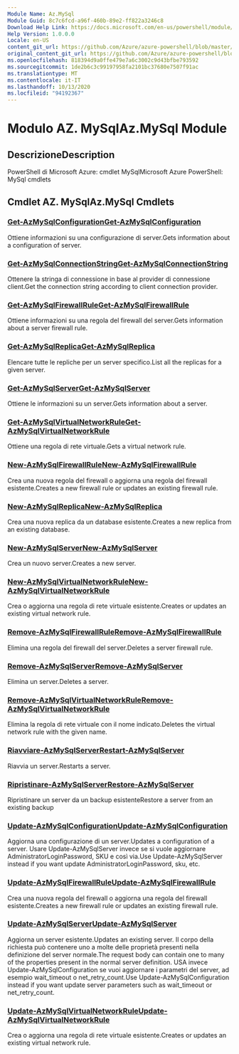 ```yaml
---
Module Name: Az.MySql
Module Guid: 8c7c6fcd-a96f-460b-89e2-ff822a3246c8
Download Help Link: https://docs.microsoft.com/en-us/powershell/module/az.mysql
Help Version: 1.0.0.0
Locale: en-US
content_git_url: https://github.com/Azure/azure-powershell/blob/master/src/MySql/help/Az.MySql.md
original_content_git_url: https://github.com/Azure/azure-powershell/blob/master/src/MySql/help/Az.MySql.md
ms.openlocfilehash: 818394d9a0ffe479e7a6c3002c9d43bfbe793592
ms.sourcegitcommit: 1de2b6c3c99197958fa2101bc37680e7507f91ac
ms.translationtype: MT
ms.contentlocale: it-IT
ms.lasthandoff: 10/13/2020
ms.locfileid: "94192367"
---
```

# <span data-ttu-id="ad614-101">Modulo AZ. MySql</span><span class="sxs-lookup"><span data-stu-id="ad614-101">Az.MySql Module</span></span>
## <span data-ttu-id="ad614-102">Descrizione</span><span class="sxs-lookup"><span data-stu-id="ad614-102">Description</span></span>
<span data-ttu-id="ad614-103">PowerShell di Microsoft Azure: cmdlet MySql</span><span class="sxs-lookup"><span data-stu-id="ad614-103">Microsoft Azure PowerShell: MySql cmdlets</span></span>

## <span data-ttu-id="ad614-104">Cmdlet AZ. MySql</span><span class="sxs-lookup"><span data-stu-id="ad614-104">Az.MySql Cmdlets</span></span>
### [<span data-ttu-id="ad614-105">Get-AzMySqlConfiguration</span><span class="sxs-lookup"><span data-stu-id="ad614-105">Get-AzMySqlConfiguration</span></span>](Get-AzMySqlConfiguration.md)
<span data-ttu-id="ad614-106">Ottiene informazioni su una configurazione di server.</span><span class="sxs-lookup"><span data-stu-id="ad614-106">Gets information about a configuration of server.</span></span>

### [<span data-ttu-id="ad614-107">Get-AzMySqlConnectionString</span><span class="sxs-lookup"><span data-stu-id="ad614-107">Get-AzMySqlConnectionString</span></span>](Get-AzMySqlConnectionString.md)
<span data-ttu-id="ad614-108">Ottenere la stringa di connessione in base al provider di connessione client.</span><span class="sxs-lookup"><span data-stu-id="ad614-108">Get the connection string according to client connection provider.</span></span>

### [<span data-ttu-id="ad614-109">Get-AzMySqlFirewallRule</span><span class="sxs-lookup"><span data-stu-id="ad614-109">Get-AzMySqlFirewallRule</span></span>](Get-AzMySqlFirewallRule.md)
<span data-ttu-id="ad614-110">Ottiene informazioni su una regola del firewall del server.</span><span class="sxs-lookup"><span data-stu-id="ad614-110">Gets information about a server firewall rule.</span></span>

### [<span data-ttu-id="ad614-111">Get-AzMySqlReplica</span><span class="sxs-lookup"><span data-stu-id="ad614-111">Get-AzMySqlReplica</span></span>](Get-AzMySqlReplica.md)
<span data-ttu-id="ad614-112">Elencare tutte le repliche per un server specifico.</span><span class="sxs-lookup"><span data-stu-id="ad614-112">List all the replicas for a given server.</span></span>

### [<span data-ttu-id="ad614-113">Get-AzMySqlServer</span><span class="sxs-lookup"><span data-stu-id="ad614-113">Get-AzMySqlServer</span></span>](Get-AzMySqlServer.md)
<span data-ttu-id="ad614-114">Ottiene le informazioni su un server.</span><span class="sxs-lookup"><span data-stu-id="ad614-114">Gets information about a server.</span></span>

### [<span data-ttu-id="ad614-115">Get-AzMySqlVirtualNetworkRule</span><span class="sxs-lookup"><span data-stu-id="ad614-115">Get-AzMySqlVirtualNetworkRule</span></span>](Get-AzMySqlVirtualNetworkRule.md)
<span data-ttu-id="ad614-116">Ottiene una regola di rete virtuale.</span><span class="sxs-lookup"><span data-stu-id="ad614-116">Gets a virtual network rule.</span></span>

### [<span data-ttu-id="ad614-117">New-AzMySqlFirewallRule</span><span class="sxs-lookup"><span data-stu-id="ad614-117">New-AzMySqlFirewallRule</span></span>](New-AzMySqlFirewallRule.md)
<span data-ttu-id="ad614-118">Crea una nuova regola del firewall o aggiorna una regola del firewall esistente.</span><span class="sxs-lookup"><span data-stu-id="ad614-118">Creates a new firewall rule or updates an existing firewall rule.</span></span>

### [<span data-ttu-id="ad614-119">New-AzMySqlReplica</span><span class="sxs-lookup"><span data-stu-id="ad614-119">New-AzMySqlReplica</span></span>](New-AzMySqlReplica.md)
<span data-ttu-id="ad614-120">Crea una nuova replica da un database esistente.</span><span class="sxs-lookup"><span data-stu-id="ad614-120">Creates a new replica from an existing database.</span></span>

### [<span data-ttu-id="ad614-121">New-AzMySqlServer</span><span class="sxs-lookup"><span data-stu-id="ad614-121">New-AzMySqlServer</span></span>](New-AzMySqlServer.md)
<span data-ttu-id="ad614-122">Crea un nuovo server.</span><span class="sxs-lookup"><span data-stu-id="ad614-122">Creates a new server.</span></span>

### [<span data-ttu-id="ad614-123">New-AzMySqlVirtualNetworkRule</span><span class="sxs-lookup"><span data-stu-id="ad614-123">New-AzMySqlVirtualNetworkRule</span></span>](New-AzMySqlVirtualNetworkRule.md)
<span data-ttu-id="ad614-124">Crea o aggiorna una regola di rete virtuale esistente.</span><span class="sxs-lookup"><span data-stu-id="ad614-124">Creates or updates an existing virtual network rule.</span></span>

### [<span data-ttu-id="ad614-125">Remove-AzMySqlFirewallRule</span><span class="sxs-lookup"><span data-stu-id="ad614-125">Remove-AzMySqlFirewallRule</span></span>](Remove-AzMySqlFirewallRule.md)
<span data-ttu-id="ad614-126">Elimina una regola del firewall del server.</span><span class="sxs-lookup"><span data-stu-id="ad614-126">Deletes a server firewall rule.</span></span>

### [<span data-ttu-id="ad614-127">Remove-AzMySqlServer</span><span class="sxs-lookup"><span data-stu-id="ad614-127">Remove-AzMySqlServer</span></span>](Remove-AzMySqlServer.md)
<span data-ttu-id="ad614-128">Elimina un server.</span><span class="sxs-lookup"><span data-stu-id="ad614-128">Deletes a server.</span></span>

### [<span data-ttu-id="ad614-129">Remove-AzMySqlVirtualNetworkRule</span><span class="sxs-lookup"><span data-stu-id="ad614-129">Remove-AzMySqlVirtualNetworkRule</span></span>](Remove-AzMySqlVirtualNetworkRule.md)
<span data-ttu-id="ad614-130">Elimina la regola di rete virtuale con il nome indicato.</span><span class="sxs-lookup"><span data-stu-id="ad614-130">Deletes the virtual network rule with the given name.</span></span>

### [<span data-ttu-id="ad614-131">Riavviare-AzMySqlServer</span><span class="sxs-lookup"><span data-stu-id="ad614-131">Restart-AzMySqlServer</span></span>](Restart-AzMySqlServer.md)
<span data-ttu-id="ad614-132">Riavvia un server.</span><span class="sxs-lookup"><span data-stu-id="ad614-132">Restarts a server.</span></span>

### [<span data-ttu-id="ad614-133">Ripristinare-AzMySqlServer</span><span class="sxs-lookup"><span data-stu-id="ad614-133">Restore-AzMySqlServer</span></span>](Restore-AzMySqlServer.md)
<span data-ttu-id="ad614-134">Ripristinare un server da un backup esistente</span><span class="sxs-lookup"><span data-stu-id="ad614-134">Restore a server from an existing backup</span></span>

### [<span data-ttu-id="ad614-135">Update-AzMySqlConfiguration</span><span class="sxs-lookup"><span data-stu-id="ad614-135">Update-AzMySqlConfiguration</span></span>](Update-AzMySqlConfiguration.md)
<span data-ttu-id="ad614-136">Aggiorna una configurazione di un server.</span><span class="sxs-lookup"><span data-stu-id="ad614-136">Updates a configuration of a server.</span></span>
<span data-ttu-id="ad614-137">Usare Update-AzMySqlServer invece se si vuole aggiornare AdministratorLoginPassword, SKU e così via.</span><span class="sxs-lookup"><span data-stu-id="ad614-137">Use Update-AzMySqlServer instead if you want update AdministratorLoginPassword, sku, etc.</span></span>

### [<span data-ttu-id="ad614-138">Update-AzMySqlFirewallRule</span><span class="sxs-lookup"><span data-stu-id="ad614-138">Update-AzMySqlFirewallRule</span></span>](Update-AzMySqlFirewallRule.md)
<span data-ttu-id="ad614-139">Crea una nuova regola del firewall o aggiorna una regola del firewall esistente.</span><span class="sxs-lookup"><span data-stu-id="ad614-139">Creates a new firewall rule or updates an existing firewall rule.</span></span>

### [<span data-ttu-id="ad614-140">Update-AzMySqlServer</span><span class="sxs-lookup"><span data-stu-id="ad614-140">Update-AzMySqlServer</span></span>](Update-AzMySqlServer.md)
<span data-ttu-id="ad614-141">Aggiorna un server esistente.</span><span class="sxs-lookup"><span data-stu-id="ad614-141">Updates an existing server.</span></span>
<span data-ttu-id="ad614-142">Il corpo della richiesta può contenere uno a molte delle proprietà presenti nella definizione del server normale.</span><span class="sxs-lookup"><span data-stu-id="ad614-142">The request body can contain one to many of the properties present in the normal server definition.</span></span>
<span data-ttu-id="ad614-143">USA invece Update-AzMySqlConfiguration se vuoi aggiornare i parametri del server, ad esempio wait_timeout o net_retry_count.</span><span class="sxs-lookup"><span data-stu-id="ad614-143">Use Update-AzMySqlConfiguration instead if you want update server parameters such as wait_timeout or net_retry_count.</span></span>

### [<span data-ttu-id="ad614-144">Update-AzMySqlVirtualNetworkRule</span><span class="sxs-lookup"><span data-stu-id="ad614-144">Update-AzMySqlVirtualNetworkRule</span></span>](Update-AzMySqlVirtualNetworkRule.md)
<span data-ttu-id="ad614-145">Crea o aggiorna una regola di rete virtuale esistente.</span><span class="sxs-lookup"><span data-stu-id="ad614-145">Creates or updates an existing virtual network rule.</span></span>

